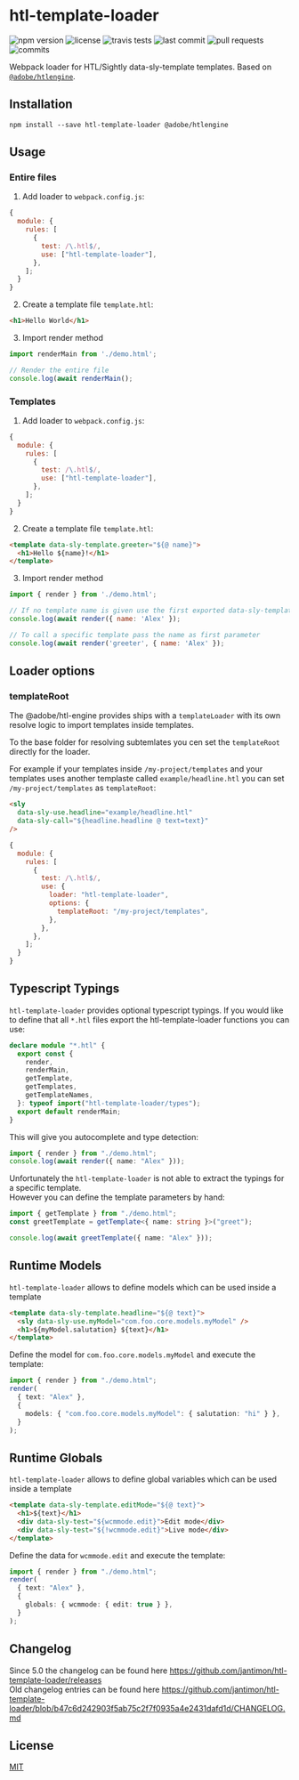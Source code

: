 # htl-template-loader

![npm version](https://flat.badgen.net/npm/v/htl-template-loader)
![license](https://flat.badgen.net/github/license/jantimon/htl-template-loader)
![travis tests](https://flat.badgen.net/travis/jantimon/htl-template-loader)
![last commit](https://flat.badgen.net/github/last-commit/jantimon/htl-template-loader)
![pull requests](https://flat.badgen.net/github/prs/jantimon/htl-template-loader)
![commits](https://flat.badgen.net/github/commits/jantimon/htl-template-loader)

Webpack loader for HTL/Sightly data-sly-template templates. Based on [`@adobe/htlengine`](https://www.npmjs.com/package/@adobe/htlengine).

## Installation

`npm install --save htl-template-loader @adobe/htlengine`

## Usage

### Entire files

1. Add loader to `webpack.config.js`:

```js
{
  module: {
    rules: [
      {
        test: /\.htl$/,
        use: ["htl-template-loader"],
      },
    ];
  }
}
```

2. Create a template file `template.htl`:

```html
<h1>Hello World</h1>
```

3. Import render method

```js
import renderMain from './demo.html';

// Render the entire file
console.log(await renderMain();
```

### Templates

1. Add loader to `webpack.config.js`:

```js
{
  module: {
    rules: [
      {
        test: /\.htl$/,
        use: ["htl-template-loader"],
      },
    ];
  }
}
```

2. Create a template file `template.htl`:

```html
<template data-sly-template.greeter="${@ name}">
  <h1>Hello ${name}!</h1>
</template>
```

3. Import render method

```js
import { render } from './demo.html';

// If no template name is given use the first exported data-sly-template
console.log(await render({ name: 'Alex' });

// To call a specific template pass the name as first parameter
console.log(await render('greeter', { name: 'Alex' });
```

## Loader options

### templateRoot

The @adobe/htl-engine provides ships with a `templateLoader` with its own resolve logic to import templates inside templates.

To the base folder for resolving subtemlates you cen set the `templateRoot` directly for the loader.

For example if your templates inside `/my-project/templates` and
your templates uses another templaste called `example/headline.htl` you can set `/my-project/templates` as `templateRoot`:

```html
<sly
  data-sly-use.headline="example/headline.htl"
  data-sly-call="${headline.headline @ text=text}"
/>
```

```js
{
  module: {
    rules: [
      {
        test: /\.htl$/,
        use: {
          loader: "htl-template-loader",
          options: {
            templateRoot: "/my-project/templates",
          },
        },
      },
    ];
  }
}
```

## Typescript Typings

`htl-template-loader` provides optional typescript typings.
If you would like to define that all `*.htl` files export the htl-template-loader functions you can use:

```ts
declare module "*.htl" {
  export const {
    render,
    renderMain,
    getTemplate,
    getTemplates,
    getTemplateNames,
  }: typeof import("htl-template-loader/types");
  export default renderMain;
}
```

This will give you autocomplete and type detection:

```ts
import { render } from "./demo.html";
console.log(await render({ name: "Alex" }));
```

Unfortunately the `htl-template-loader` is not able to extract the typings for a specific template.  
However you can define the template parameters by hand:

```ts
import { getTemplate } from "./demo.html";
const greetTemplate = getTemplate<{ name: string }>("greet");

console.log(await greetTemplate({ name: "Alex" }));
```

## Runtime Models

`htl-template-loader` allows to define models which can be used inside a template

```html
<template data-sly-template.headline="${@ text}">
  <sly data-sly-use.myModel="com.foo.core.models.myModel" />
  <h1>${myModel.salutation} ${text}</h1>
</template>
```

Define the model for `com.foo.core.models.myModel` and execute the template:

```ts
import { render } from "./demo.html";
render(
  { text: "Alex" },
  {
    models: { "com.foo.core.models.myModel": { salutation: "hi" } },
  }
);
```

## Runtime Globals

`htl-template-loader` allows to define global variables which can be used inside a template

```html
<template data-sly-template.editMode="${@ text}">
  <h1>${text}</h1>
  <div data-sly-test="${wcmmode.edit}">Edit mode</div>
  <div data-sly-test="${!wcmmode.edit}">Live mode</div>
</template>
```

Define the data for `wcmmode.edit` and execute the template:

```ts
import { render } from "./demo.html";
render(
  { text: "Alex" },
  {
    globals: { wcmmode: { edit: true } },
  }
);
```

## Changelog

Since 5.0 the changelog can be found here https://github.com/jantimon/htl-template-loader/releases  
Old changelog entries can be found here https://github.com/jantimon/htl-template-loader/blob/b47c6d242903f5ab75c2f7f0935a4e2431dafd1d/CHANGELOG.md

## License

[MIT](http://www.opensource.org/licenses/mit-license)
